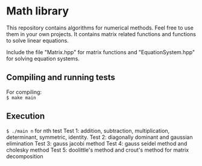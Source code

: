 # Math library
This repository contains algorithms for numerical methods. Feel free to use them in your own projects.
It contains matrix related functions and functions to solve linear equations.

Include the file "Matrix.hpp" for matrix functions and "EquationSystem.hpp" for solving equation systems.

## Compiling and running tests
For compiling:  
```$ make main```
## Execution
```$ ./main n```
for nth test
Test 1: addition, subtraction, multiplication, determinant, symmetric, identity.
Test 2: diagonally dominant and gaussian elimination
Test 3: gauss jacobi method
Test 4: gauss seidel method and cholesky method
Test 5: doolittle's method and crout's method for matrix decomposition

